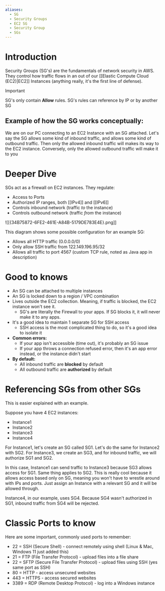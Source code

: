 ```yaml
---
aliases:
  - SG
  - Security Groups
  - EC2 SG
  - Security Group
  - SGs
---
```

# Introduction
Security Groups (SG's) are the fundamentals of network security in AWS. They control how traffic flows in an out of our [[Elastic Compute Cloud (EC2)|EC2]] Instances (anything really, it's the first line of defense).

> [!important]
> SG's only contain **Allow** rules.
> SG's rules can reference by IP or by another SG

## Example of how the SG works conceptually:
We are on our PC connecting to an EC2 Instance with an SG attached. Let's say the SG allows some kind of inbound traffic, and allows some kind of outbound traffic. Then only the allowed inbound traffic will makes its way to the EC2 instance. Conversely, only the allowed outbound traffic will make it to you

# Deeper Dive
SGs act as a firewall on EC2 instances. They regulate:
- Access to Ports
- Authorized IP ranges, both [[IPv4]] and [[IPv6]]
- Controls inbound network (traffic *to* the instance)
- Controls outbound network (traffic *from* the instance)

![[{34B75872-6FE2-461E-A84B-5179DE783E4E}.png]]

This diagram shows some possible configuration for an example SG:
- Allows all HTTP traffic (0.0.0.0/0)
- Only allow SSH traffic from 122.149.196.95/32
- Allows all traffic to port 4567 (custom TCP rule, noted as Java app in description)

# Good to knows
- An SG can be attached to multiple instances
- An SG is locked down to a region / VPC combination
- Lives outside the EC2 collection. Meaning, if traffic is blocked, the EC2 instance won't see it. 
	- SG's are literally the Firewall to your apps. If SG blocks it, it will never make it to any apps.
- It's a good idea to maintain 1 separate SG for SSH access
	- SSH access is the most complicated thing to do, so it's a good idea to isolate it
- **Common errors:**
	- If your app isn't accessible (time out), it's probably an SG issue
	- If your app throws a connection refused error, then it's an app error instead, or the instance didn't start
- **By default:**
	- All inbound traffic are **blocked** by default
	- All outbound traffic are **authorized** by default

# Referencing SGs from other SGs
This is easier explained with an example.

Suppose you have 4 EC2 instances:
- Instance1
- Instance2
- Instance3
- Instance4

For Instance1, let's create an SG called SG1. Let's do the same for Instance2 with SG2.
For Instance3, we create an SG3, and for inbound traffic, we will authorize SG1 and SG2.

In this case, Instance1 can send traffic to Instance3 because SG3 allows access for SG1. Same thing applies to SG2. This is really cool because it allows access based only on SG, meaning you won't have to wrestle around with IPs and ports. Just assign an Instance with a relevant SG and it will be allowed through.

Instance4, in our example, uses SG4. Because SG4 wasn't authorized in SG1, inbound traffic from SG4 will be rejected.

# Classic Ports to know
Here are some important, commonly used ports to remember:
- 22 = SSH (Secure Shell) - connect remotely using shell (Linux & Mac, Windows 11 just added this)
- 21 = FTP (File Transfer Protocol) - upload files into a file share
- 22 = SFTP (Secure File Transfer Protocol) - upload files using SSH (yes same port as SSH)
- 80 = HTTP - access unsecured websites
- 443 = HTTPS - access secured websites
- 3389 = RDP (Remote Desktop Protocol) - log into a Windows instance
